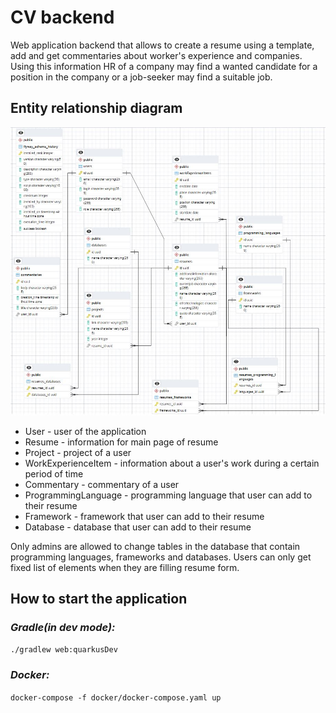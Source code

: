 # CV backend

Web application backend that allows to create a resume using a template,
add and get commentaries about worker's experience and companies. Using 
this information HR of a company may find a wanted candidate for a position
in the company or a job-seeker may find a suitable job.

## Entity relationship diagram

![DataBase](/dataBase.JPG)

- User - user of the application
- Resume - information for main page of resume
- Project - project of a user
- WorkExperienceItem - information about a user's work during a certain period of time
- Commentary - commentary of a user
- ProgrammingLanguage - programming language that user can add to their resume
- Framework - framework that user can add to their resume
- Database - database that user can add to their resume

Only admins are allowed to change tables in the database that contain programming
languages, frameworks and databases. Users can only get fixed list of elements when they
are filling resume form.

## How to start the application

### _Gradle(in dev mode):_

`./gradlew web:quarkusDev`

### _Docker:_

`docker-compose -f docker/docker-compose.yaml up`